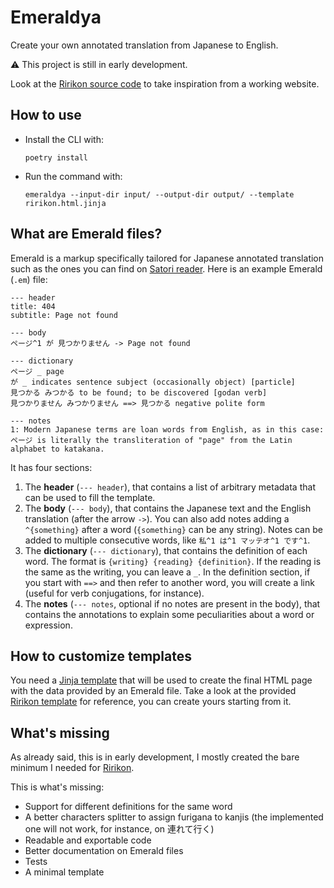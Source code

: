 # Emeraldya

Create your own annotated translation from Japanese to English.

⚠️ This project is still in early development.

Look at the [Ririkon source code](https://github.com/msilvestro/ririkon/) to take inspiration from a working website.

## How to use

- Install the CLI with:
  ```shell
  poetry install
  ```
- Run the command with:
  ```shell
  emeraldya --input-dir input/ --output-dir output/ --template ririkon.html.jinja
  ```
  
## What are Emerald files?

Emerald is a markup specifically tailored for Japanese annotated translation such as the ones you can find on [Satori reader](https://www.satorireader.com/how-it-works).
Here is an example Emerald (`.em`) file:
```
--- header
title: 404
subtitle: Page not found

--- body
ページ^1 が 見つかりません -> Page not found

--- dictionary
ページ _ page
が _ indicates sentence subject (occasionally object) [particle]
見つかる みつかる to be found; to be discovered [godan verb]
見つかりません みつかりません ==> 見つかる negative polite form

--- notes
1: Modern Japanese terms are loan words from English, as in this case: ページ is literally the transliteration of "page" from the Latin alphabet to katakana.
```

It has four sections:
1. The **header** (`--- header`), that contains a list of arbitrary metadata that can be used to fill the template.
2. The **body** (`--- body`), that contains the Japanese text and the English translation (after the arrow ` -> `). You can also add notes adding a `^{something}` after a word (`{something}` can be any string). Notes can be added to multiple consecutive words, like `私^1 は^1 マッテオ^1 です^1`.
3. The **dictionary** (`--- dictionary`), that contains the definition of each word. The format is `{writing} {reading} {definition}`. If the reading is the same as the writing, you can leave a `_`. In the definition section, if you start with `==>` and then refer to another word, you will create a link (useful for verb conjugations, for instance).
4. The **notes** (`--- notes`, optional if no notes are present in the body), that contains the annotations to explain some peculiarities about a word or expression.


## How to customize templates

You need a [Jinja template](https://jinja.palletsprojects.com/en/3.1.x/templates/) that will be used to create the final HTML page with the data provided by an Emerald file. Take a look at the provided [Ririkon template](emeraldya/templates/ririkon.html.jinja) for reference, you can create yours starting from it.

## What's missing

As already said, this is in early development, I mostly created the bare minimum I needed for [Ririkon](https://ririkon.com).

This is what's missing:
- Support for different definitions for the same word
- A better characters splitter to assign furigana to kanjis (the implemented one will not work, for instance, on 連れて行く)
- Readable and exportable code
- Better documentation on Emerald files
- Tests
- A minimal template